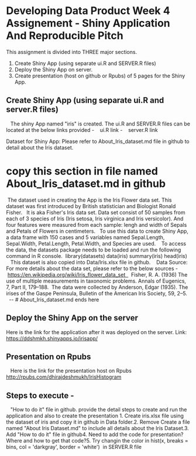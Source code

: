 # Developing Data Product Week 4 Assignement - Shiny Application And Reproducible Pitch
This assignment is divided into THREE major sections.
1. Create Shiny App (using separate ui.R and SERVER.R files)
2. Deploy the Shiny App on server.
3. Create presentation (host on github or Rpubs) of 5 pages for the Shiny App. 

## Create Shiny App (using separate ui.R and server.R files)
   The shiny App named "iris" is created. The ui.R and SERVER.R files can be located at the below links provided -
   ui.R link -
   server.R link  
   
Dataset for Shiny App: Please refer to About_Iris_dataset.md file in github to detail about the Iris dataset.    
# copy this section in file named About_Iris_dataset.md in github
 The dataset used in creating the App is the Iris Flower data set. This dataset was first introduced by British statistician and Biologist Ronald Fisher.   It is aka Fisher's Iris data set. Data set consist of 50 samples from each of 3 species of Iris (Iris setosa, Iris virginica and Iris versicolor). And   four features were measured from each sample: lengh and width of Sepals and Petals of Flowers in centimeters.   To use this data to create Shiny App, a data frame with 150 cases and 5 variables named Sepal.Length, Sepal.Width, Petal.Length, Petal.Width, and Species are used.
   To access the data, the datasets package needs to be loaded and run the following command in R console.
 library(datasets) data(iris) summary(iris) head(iris)
   This dataset is also copied into Data/Iris.xlsx file in github.
   Data Source: For more details about the data set, please refer to the below sources - 
 https://en.wikipedia.org/wiki/Iris_flower_data_set    Fisher, R. A. (1936) The use of multiple measurements in taxonomic problems. Annals of Eugenics, 7, Part II, 179–188.  The data were collected by Anderson, Edgar (1935). The irises of the Gaspe Peninsula, Bulletin of the American Iris Society, 59, 2–5.
  -- # About_Iris_dataset.md ends here
## Deploy the Shiny App on the server
   Here is the link for the application after it was deployed on the server.
   Link: https://ddshmkh.shinyapps.io/irisapp/
## Presentation on Rpubs
   Here is the link for the presentation host on Rpubs
      http://rpubs.com/dhirajdeshmukh/IrisHistogram
## Steps to execute - 
   "How to do it" file in github. provide the detail steps to create and run the application and also to create the presentation
<To do list>1. Create iris.xlsx file using the dataset of iris and copy it in github in Data folder.2. Remove Create a file named "About Iris Dataset.md" to include all details about the Iris Dataset.3. Add "How to do it" file in github4. Need to add the code for presentation? Where and how to get that code?5. Try changin the color in hist(x, breaks = bins, col = 'darkgray', border = 'white')  in SERVER.R file
